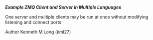 ***Example ZMQ Client and Server in Multiple Languages***

One server and multiple clients may be run at once without modifying listening and connect ports

Author
Kenneth M Long (kml27)